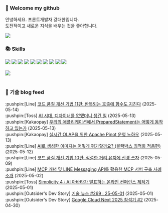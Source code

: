 ### 👋 Welcome my github

안녕하세요. 프론트개발자 강대한입니다.
<br>
도전적이고 새로운 지식을 배우는 것을 좋아합니다.

<!--
![header](https://capsule-render.vercel.app/api?type=Waving&color=auto&height=300&section=header&text=Welcome&fontAlignY=40&desc=KangDaeHan%20github%20&descSize=20&descAlignY=55&animation=fadeIn&fontSize=90)

**KangDaeHan/KangDaeHan** is a ✨ _special_ ✨ repository because its `README.md` (this file) appears on your GitHub profile.

Here are some ideas to get you started:

- 🔭 I’m currently working on ...
- 🌱 I’m currently learning ...
- 👯 I’m looking to collaborate on ...
- 🤔 I’m looking for help with ...
- 💬 Ask me about ...
- 📫 How to reach me: ...
- 😄 Pronouns: ...
- ⚡ Fun fact: ...
-->

<a href="https://twinfamily.github.io" target="_blank"><img src="https://img.shields.io/badge/Blog-121D33?style=flat-square&logo=blogger&logoColor=ffffff"/></a>

### :books: Skills
<a href="#" target="_blank"><img src="https://img.shields.io/badge/React-61DAFB?style=flat-square&logo=react&logoColor=ffffff"/></a>
<a href="#" target="_blank"><img src="https://img.shields.io/badge/Html5-E34F26?style=flat-square&logo=html5&logoColor=ffffff"/></a>
<a href="#" target="_blank"><img src="https://img.shields.io/badge/Javascript-F7DF1E?style=flat-square&logo=javascript&logoColor=ffffff"/></a>
<a href="#" target="_blank"><img src="https://img.shields.io/badge/Cssmodules-000000?style=flat-square&logo=cssmodules&logoColor=ffffff"/></a>
<a href="#" target="_blank"><img src="https://img.shields.io/badge/Node.js-339933?style=flat-square&logo=nodedotjs&logoColor=ffffff"/></a>
<a href="#" target="_blank"><img src="https://img.shields.io/badge/Typescript-3178C6?style=flat-square&logo=typescript&logoColor=ffffff"/></a>
<a href="#" target="_blank"><img src="https://img.shields.io/badge/Git-F05032?style=flat-square&logo=git&logoColor=ffffff"/></a>
<a href="#" target="_blank"><img src="https://img.shields.io/badge/Gitlab-FC6D26?style=flat-square&logo=gitlab&logoColor=ffffff"/></a>
<a href="#" target="_blank"><img src="https://img.shields.io/badge/Webpack-8DD6F9?style=flat-square&logo=webpack&logoColor=ffffff"/></a>
<a href="#" target="_blank"><img src="https://img.shields.io/badge/Vite-646CFF?style=flat-square&logo=vite&logoColor=ffffff"/></a>
<br><br>
<img src="https://github-readme-stats.vercel.app/api/top-langs/?username=KangDaeHan&layout=compact">
<br><br>
### :round_pushpin: 기술 blog feed
<!-- BLOG-POST-LIST:START --><div>:pushpin:[Line] <a target="_blank" href="https://techblog.lycorp.co.jp/ko/techniques-for-improving-code-quality-11">코드 품질 개선 기법 11편: 반복되는 호출에 함수도 지친다</a> (2025-05-14)</div><div>:pushpin:[Toss] <a target="_blank" href="https://toss.tech/article/removing_designers_in_ai_era">AI 시대, 디자이너를 없앴더니 생긴 일</a> (2025-05-13)</div><div>:pushpin:[Kakaopay] <a target="_blank" href="https://tech.kakaopay.com/post/how-preparedstatement-works-in-our-apps/">우리의 애플리케이션에서 PreparedStatement는 어떻게 동작하고 있는가</a> (2025-05-13)</div><div>:pushpin:[Kakaopay] <a target="_blank" href="https://tech.kakaopay.com/post/realtime-olap-with-apache-pinot/">실시간 OLAP을 위한 Apache Pinot 운영 노하우</a> (2025-05-13)</div><div>:pushpin:[Line] <a target="_blank" href="https://techblog.lycorp.co.jp/ko/how-to-evaluate-ai-generated-images-2-blackbox-optimization">AI로 생성한 이미지는 어떻게 평가할까요? &lpar;블랙박스 최적화 적용편&rpar;</a> (2025-05-12)</div><div>:pushpin:[Line] <a target="_blank" href="https://techblog.lycorp.co.jp/ko/techniques-for-improving-code-quality-10">코드 품질 개선 기법 10편: 적절한 거리 유지에 신경 쓰자</a> (2025-05-09)</div><div>:pushpin:[Line] <a target="_blank" href="https://techblog.lycorp.co.jp/ko/introduction-to-mcp-and-building-mcp-server-using-line-messaging-api">MCP 개념 및 LINE Messaging API를 활용한 MCP 서버 구축 사례 소개</a> (2025-05-02)</div><div>:pushpin:[Toss] <a target="_blank" href="https://toss.tech/article/simplicity_behind">Simplicity 4 : AI 아바타가 발표하는 온라인 컨퍼런스 제작기</a> (2025-05-01)</div><div>:pushpin:[Outsider's Dev Story] <a target="_blank" href="https://blog.outsider.ne.kr/1762">기술 뉴스 #269 : 25-05-01</a> (2025-05-01)</div><div>:pushpin:[Outsider's Dev Story] <a target="_blank" href="https://blog.outsider.ne.kr/1761">Google Cloud Next 2025 참석기 #2</a> (2025-04-30)</div><!-- BLOG-POST-LIST:END -->

<!-- ![Anurag's GitHub stats](https://github-readme-stats.vercel.app/api?username=KangDaeHan&show_icons=true&theme=radical) -->
